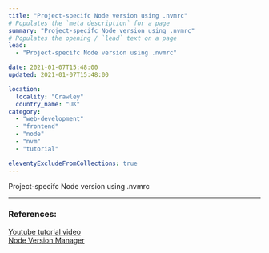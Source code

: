```yaml
---
title: "Project-specifc Node version using .nvmrc"
# Populates the `meta description` for a page
summary: "Project-specifc Node version using .nvmrc"
# Populates the opening / `lead` text on a page
lead:
  - "Project-specifc Node version using .nvmrc"

date: 2021-01-07T15:48:00
updated: 2021-01-07T15:48:00

location:
  locality: "Crawley"
  country_name: "UK"
category:
  - "web-development"
  - "frontend"
  - "node"
  - "nvm"
  - "tutorial"

eleventyExcludeFromCollections: true
---
```


Project-specifc Node version using .nvmrc

---

### References:

[Youtube tutorial video](https://www.youtube.com/watch?v=8Mrj-U5gCF8&ab_channel=AnasMohammad)  
[Node Version Manager](https://github.com/nvm-sh/nvm)
